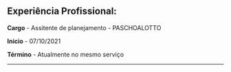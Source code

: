 ## Experiência Profissional:

**Cargo** - Assitente de planejamento - PASCHOALOTTO 

**Inicio** - 07/10/2021

**Término** - Atualmente no mesmo serviço

---
